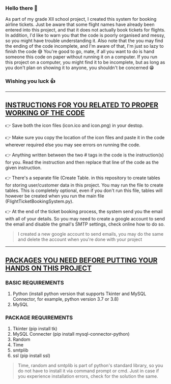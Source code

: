 ### Hello there 👋

As part of my grade XII school project, I created this system for booking airline tickets. Just be aware that some flight names have already been entered into this project, and that it does not actually book tickets for flights. In addition, I'd like to warn you that the code is poorly organised and messy, so you might have trouble understanding it. Also note that the you may find the ending of the code incomplete, and I'm aware of that, I'm just so lazy to finish the code 😅
You're good to go, mate, if all you want to do is hand someone this code on paper without running it on a computer. If you run this project on a computer, you might find it to be incomplete, but as long as you don't plan on showing it to anyone, you shouldn't be concerned 😁

### Wishing you luck 👍

---

## <ins>INSTRUCTIONS FOR YOU RELATED TO PROPER WORKING OF THE CODE</ins>

👉 Save both the icon files (icon.ico and icon.png) in your destop.

👉 Make sure you copy the location of the icon files and paste it in the code wherever required else you may see errors on running the code.

👉 Anything written between the two # tags in the code is the instruction(s) for you. Read the instruction and then replace that line of the code as the given instruction.

👉 There's a separate file (Create Table. in this repository to create tables for storing user/customer data in this project. You may run the file to create tables. This is completely optional, even if you don't run this file, tables will however be created when you run the main file (FlightTicketBookingSystem.py).

👉 At the end of the ticket booking process, the system send you the email with all of your details. So you may need to create a google account to send the email and disable the gmail's SMTP settings, check online how to do so.
>I created a new google account to send emails, you may do the same and delete the account when you're done with your project

---

## <ins>PACKAGES YOU NEED BEFORE PUTTING YOUR HANDS ON THIS PROJECT</ins>
### BASIC REQUIREMENTS
1. Python (install python version that supports Tkinter and MySQL Connector, for example, python version 3.7 or 3.8)
2. MySQL

### PACKAGE REQUIREMENTS
1. Tkinter (pip install tk)
2. MySQL Connecter (pip install mysql-connector-python)
3. Random
4. Time
5. smtplib
6. ssl (pip install ssl)
>Time, random and smtplib is part of python's standard library, so you do not have to install it via command prompt or cmd. Just in case if you experience installation errors, check for the solution the same.
